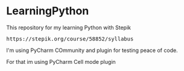 # LearningPython

This repository for my learning Python with Stepik

<pre>https://stepik.org/course/58852/syllabus </pre>

I'm using PyCharm COmmunity and plugin for testing peace of code. 

For that im using PyCharm Cell mode plugin
